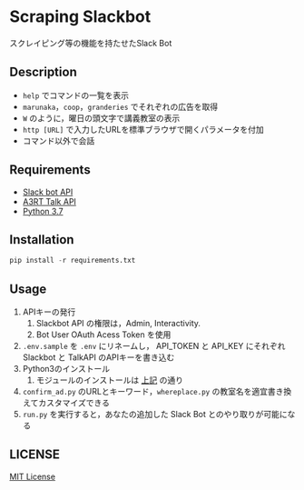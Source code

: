# Scraping Slackbot

スクレイピング等の機能を持たせたSlack Bot

## Description

- `help` でコマンドの一覧を表示  
- `marunaka`，`coop`，`granderies` でそれぞれの広告を取得  
- `W` のように，曜日の頭文字で講義教室の表示  
- `http [URL]` で入力したURLを標準ブラウザで開くパラメータを付加
- コマンド以外で会話

## Requirements

- [Slack bot API](https://api.slack.com/)
- [A3RT Talk API](https://a3rt.recruit-tech.co.jp/product/talkAPI/)
- [Python 3.7](https://www.python.org/downloads/)

## Installation

```Python
pip install -r requirements.txt
```

## Usage

1. APIキーの発行
    1. Slackbot API の権限は，Admin, Interactivity.
    1. Bot User OAuth Acess Token を使用
1. `.env.sample` を `.env` にリネームし， API_TOKEN と  API_KEY にそれぞれ Slackbot と TalkAPI のAPIキーを書き込む
1. Python3のインストール
    1. モジュールのインストールは [上記](#Installation) の通り
1. `confirm_ad.py` のURLとキーワード，`whereplace.py` の教室名を適宜書き換えてカスタマイズできる
1. `run.py` を実行すると，あなたの追加した Slack Bot とのやり取りが可能になる

## LICENSE

[MIT License](./LICENSE)